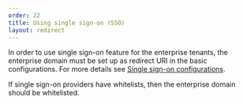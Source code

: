 ```yaml
---
order: 22
title: Using single sign-on (SSO)
layout: redirect
---
```


In order to use single sign-on feature for the enterprise tenants, the enterprise domain must be set up as redirect URI in the basic configurations.
For more details see [Single sign-on configurations](/guides/users-guide/administration#single-sign-on).

If single sign-on providers have whitelists, then the enterprise domain should be whitelisted.